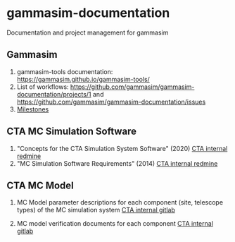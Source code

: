 # gammasim-documentation

Documentation and project management for gammasim

## Gammasim 

1. gammasim-tools documentation: https://gammasim.github.io/gammasim-tools/
2. List of workflows: https://github.com/gammasim/gammasim-documentation/projects/1 and https://github.com/gammasim/gammasim-documentation/issues
3. [Milestones](Milestones.md)

## CTA MC Simulation Software

1. "Concepts for the CTA Simulation System Software" (2020) [CTA internal redmine](https://forge.in2p3.fr/dmsf/files/9001/view)
2. "MC Simulation Software Requirements" (2014) [CTA internal redmine](https://forge.in2p3.fr/dmsf/files/10892/view)

## CTA MC Model

1. MC Model parameter descriptions for each component (site, telescope types) of the MC simulation system [CTA internal gitlab](https://gitlab.cta-observatory.org/cta-consortium/aswg/simulations/simulation-model/simulation-model-description/-/tree/master/reports)

2. MC model verification documents for each component [CTA internal gitlab](https://gitlab.cta-observatory.org/cta-consortium/aswg/simulations/simulation-model/verification/verification-process)

